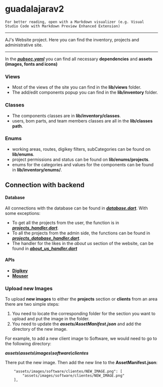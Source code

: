 # guadalajarav2
    For better reading, open with a Markdown visualizer (e.g. Visual Studio Code with Markdown Preview Enhanced Extension)
---

AJ's Website project. Here you can find the inventory, projects and administrative site.

---

In the [***pubsec.yaml***](pubspec.yaml) you can find all necessary **dependencies** and **assets (images, fonts and icons)**

### Views 

- Most of the views of the site you can find in the **lib/views** folder. 
- The add/edit components popup you can find in the **lib/inventory** folder.

### Classes

- The components classes are in **lib/inventory/classes**.
- users, bom parts, and team members classes are all in the **lib/classes path**.

### Enums
- working areas, routes, digikey filters, subCategories can be found on **lib/enums**.
- project permissions and status can be found on **lib/enums/projects**.
- enums for the categories and values for the components can be found in **lib/inventory/enums/**.

## Connection with backend

#### Database
All connections with the database can be found in [***database.dart***](lib/database.dart). With some exceptions:
- To get all the projects from the user, the function is in [***projects_handler.dart***](lib/utils/projects/projects_handler.dart).
- To all the projects from the admin side, the functions can be found in [***projects_database_handler.dart***](lib/utils/admin/projects/projects_database_handler.dart).
- The handler for the likes in the *about us* section of the website, can be found in [***about_us_handler.dart***](lib/utils/about_us/about_us_handler.dart)

#### APIs

- [**Digikey**](lib/utils/inventory/digikey_api_handler.dart)
- [**Mouser**](lib/utils/inventory/mouser_api_handler.dart)

### Upload new Images

To upload **new images** to either the **projects** section or **clients** from an area there are two simple steps:

1. You need to locate the corresponding folder for the section you want to upload and put the image in the folder.
2. You need to update the ***assets/AssetManifest.json*** and add the directory of the new image.

For example, to add a new client image to Software, we would need to go to the following directory: 

***assets\assets\images\software\clientes***

There put the new image. Then add the new line to the **AssetManifest.json**: 

```
    "assets/images/software/clientes/NEW_IMAGE.png": [
        "assets/images/software/clientes/NEW_IMAGE.png"
    ],
```